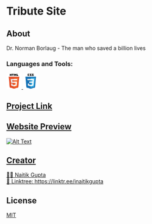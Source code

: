 # Tribute Site

## About

Dr. Norman Borlaug - The man who saved a billion lives

<h3 align="left">Languages and Tools:</h3>
<p align="left"> <a href="https://developer.android.com" target="_blank" rel="noreferrer"> 
  <img src="https://raw.githubusercontent.com/devicons/devicon/master/icons/html5/html5-original-wordmark.svg" alt="html5"
    width="40" height="40" /> </a> <a href="https://www.adobe.com/in/products/illustrator.html" target="_blank" rel="noreferrer">
  <img src="https://raw.githubusercontent.com/devicons/devicon/master/icons/css3/css3-original-wordmark.svg" alt="css3"
    width="40" height="40" /> </a> <a href="https://www.w3.org/html/" target="_blank" rel="noreferrer"> 
</p>

## Project Link


## Website Preview
![Alt Text]()


## Creator
👨‍💻 Naitik Gupta </br>
🌴 Linktree: https://linktr.ee/inaitikgupta

## License
[MIT](https://choosealicense.com/licenses/mit/)
